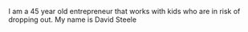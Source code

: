 I am a 45 year old entrepreneur that works with kids who are in risk of dropping out.
My name is David Steele

